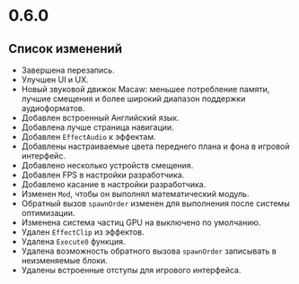 # 0.6.0

## Список изменений

- Завершена перезапись.
- Улучшен UI и UX.
- Новый звуковой движок Macaw: меньшее потребление памяти, лучшие смещения и более широкий диапазон поддержки аудиоформатов.
- Добавлен встроенный Английский язык.
- Добавлена лучше страница навигации.
- Добавлен `EffectAudio` к эффектам.
- Добавлены настраиваемые цвета переднего плана и фона в игровой интерфейс.
- Добавлено несколько устройств смещения.
- Добавлен FPS в настройки разработчика.
- Добавлено касание в настройки разработчика.
- Изменен `Mod`, чтобы он выполнял математический модуль.
- Обратный вызов `spawnOrder` изменен для выполнения после системы оптимизации.
- Изменена система частиц GPU на выключено по умолчанию.
- Удален `EffectClip` из эффектов.
- Удалена `Execute0` функция.
- Удалена возможность обратного вызова `spawnOrder` записывать в неизменяемые блоки.
- Удалены встроенные отступы для игрового интерфейса.
